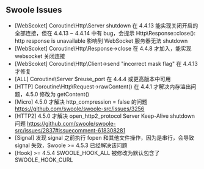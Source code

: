 ## Swoole Issues

- [WebScoket] Coroutine\Http\Server shutdown 在 4.4.13 能实现关闭开启的全部连接，但在 4.4.13 ~ 4.4.14 中有 bug，会提示 Http\Response::close(): http response is unavailable 影响到 WebSocket 服务器无法 shutdown
- [WebScoket] Coroutine\Http\Response->close 在 4.4.8 才加入，能实现 websocket 关闭连接
- [WebScoket] Coroutine\Http\Client->send "incorrect mask flag" 在 4.4.13 才修复
- [ALL] Coroutine\Server $reuse_port 在 4.4.4 或更高版本中可用
- [HTTP] Coroutine\Http\Request->rawContent() 在 4.4.1 才解决内存溢出问题，4.5.0 修改为 getContent()
- [Micro] 4.5.0 才解决 http_compression = false 的问题 https://github.com/swoole/swoole-src/issues/3256
- [HTTP2] 4.5.0 才解决 open_http2_protocol Server Keep-Alive shutdown 问题 https://github.com/swoole/swoole-src/issues/2837#issuecomment-618308281
- [Signal] 发现 signal 之前执行 fopen 和其他文件操作，因为是串行，会导致 signal 失效，Swoole >= 4.5.3 已经解决该问题
- [Hook] >= 4.5.4 SWOOLE_HOOK_ALL 被修改为默认包含了 SWOOLE_HOOK_CURL
